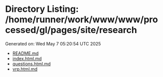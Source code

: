 # Directory Listing: /home/runner/work/www/www/processed/gl/pages/site/research
Generated on: Wed May  7 05:20:54 UTC 2025

- [README.md](README.md)
- [index.html.md](index.html.md)
- [questions.html.md](questions.html.md)
- [vrp.html.md](vrp.html.md)
